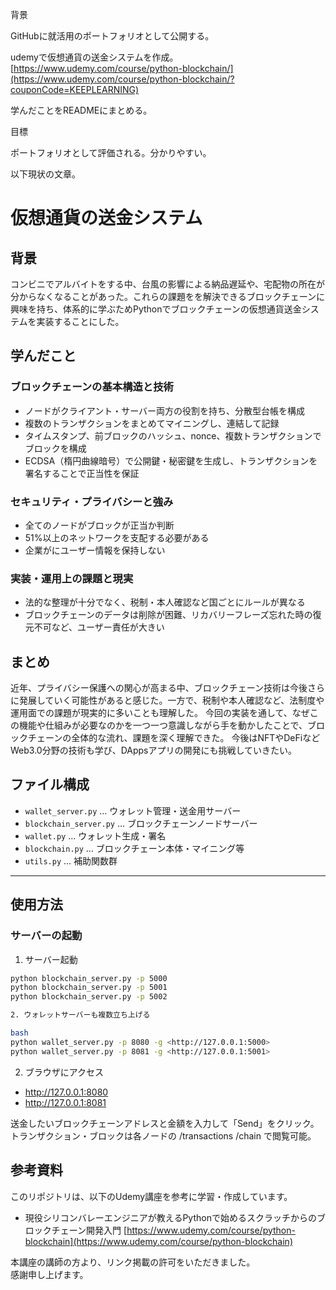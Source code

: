 背景

GitHubに就活用のポートフォリオとして公開する。

udemyで仮想通貨の送金システムを作成。[https://www.udemy.com/course/python-blockchain/](https://www.udemy.com/course/python-blockchain/?couponCode=KEEPLEARNING)

学んだことをREADMEにまとめる。

目標

ポートフォリオとして評価される。分かりやすい。

以下現状の文章。

# 仮想通貨の送金システム

## 背景

コンビニでアルバイトをする中、台風の影響による納品遅延や、宅配物の所在が分からなくなることがあった。これらの課題をを解決できるブロックチェーンに興味を持ち、体系的に学ぶためPythonでブロックチェーンの仮想通貨送金システムを実装することにした。

## 学んだこと

### ブロックチェーンの基本構造と技術
- ノードがクライアント・サーバー両方の役割を持ち、分散型台帳を構成
- 複数のトランザクションをまとめてマイニングし、連結して記録
- タイムスタンプ、前ブロックのハッシュ、nonce、複数トランザクションでブロックを構成
- ECDSA（楕円曲線暗号）で公開鍵・秘密鍵を生成し、トランザクションを署名することで正当性を保証

### セキュリティ・プライバシーと強み
- 全てのノードがブロックが正当か判断
- 51%以上のネットワークを支配する必要がある
- 企業がにユーザー情報を保持しない

### 実装・運用上の課題と現実
- 法的な整理が十分でなく、税制・本人確認など国ごとにルールが異なる
- ブロックチェーンのデータは削除が困難、リカバリーフレーズ忘れた時の復元不可など、ユーザー責任が大きい

## まとめ
近年、プライバシー保護への関心が高まる中、ブロックチェーン技術は今後さらに発展していく可能性があると感じた。一方で、税制や本人確認など、法制度や運用面での課題が現実的に多いことも理解した。
今回の実装を通して、なぜこの機能や仕組みが必要なのかを一つ一つ意識しながら手を動かしたことで、ブロックチェーンの全体的な流れ、課題を深く理解できた。
今後はNFTやDeFiなどWeb3.0分野の技術も学び、DAppsアプリの開発にも挑戦していきたい。

## ファイル構成

- `wallet_server.py` … ウォレット管理・送金用サーバー
- `blockchain_server.py` … ブロックチェーンノードサーバー
- `wallet.py` … ウォレット生成・署名
- `blockchain.py` … ブロックチェーン本体・マイニング等
- `utils.py` … 補助関数群

---

## 使用方法

### サーバーの起動

1. サーバー起動

```bash
python blockchain_server.py -p 5000
python blockchain_server.py -p 5001
python blockchain_server.py -p 5002

2. ウォレットサーバーも複数立ち上げる

bash
python wallet_server.py -p 8080 -g <http://127.0.0.1:5000>
python wallet_server.py -p 8081 -g <http://127.0.0.1:5001>
```

2. ブラウザにアクセス

- http://127.0.0.1:8080
- http://127.0.0.1:8081

送金したいブロックチェーンアドレスと金額を入力して「Send」をクリック。
トランザクション・ブロックは各ノードの /transactions /chain で閲覧可能。

## 参考資料

このリポジトリは、以下のUdemy講座を参考に学習・作成しています。

 - 現役シリコンバレーエンジニアが教えるPythonで始めるスクラッチからのブロックチェーン開発入門
  [https://www.udemy.com/course/python-blockchain](https://www.udemy.com/course/python-blockchain)

本講座の講師の方より、リンク掲載の許可をいただきました。  
感謝申し上げます。